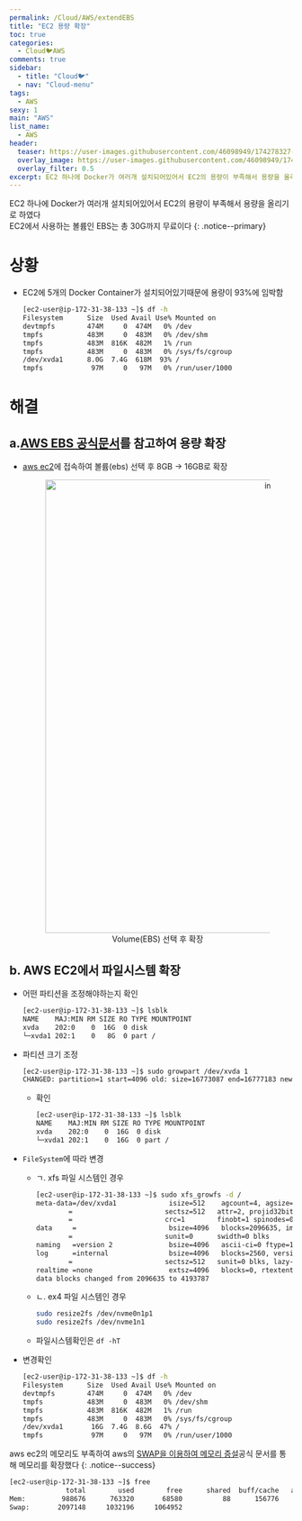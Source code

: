```yaml
---
permalink: /Cloud/AWS/extendEBS
title: "EC2 용량 확장"
toc: true
categories:
  - Cloud🐦AWS
comments: true
sidebar:
  - title: "Cloud🐦"
  - nav: "Cloud-menu"
tags:
  - AWS
sexy: 1
main: "AWS"
list_name:
  - AWS
header:
  teaser: https://user-images.githubusercontent.com/46098949/174278327-9700769b-de3a-41ab-9a63-3faf41908951.png
  overlay_image: https://user-images.githubusercontent.com/46098949/174278327-9700769b-de3a-41ab-9a63-3faf41908951.png
  overlay_filter: 0.5
excerpt: EC2 하나에 Docker가 여러개 설치되어있어서 EC2의 용량이 부족해서 용량을 올리기로 하였다  
---
```


EC2 하나에 Docker가 여러개 설치되어있어서 EC2의 용량이 부족해서 용량을 올리기로 하였다  
EC2에서 사용하는 볼륨인 EBS는 총 30G까지 무료이다
{: .notice--primary}

# 상황

- EC2에 5개의 Docker Container가 설치되어있기때문에 용량이 93%에 임박함
  ```sh
  [ec2-user@ip-172-31-38-133 ~]$ df -h
  Filesystem      Size  Used Avail Use% Mounted on
  devtmpfs        474M     0  474M   0% /dev
  tmpfs           483M     0  483M   0% /dev/shm
  tmpfs           483M  816K  482M   1% /run
  tmpfs           483M     0  483M   0% /sys/fs/cgroup
  /dev/xvda1      8.0G  7.4G  618M  93% /
  tmpfs            97M     0   97M   0% /run/user/1000
  ```


# 해결

## a.[AWS EBS 공식문서](https://docs.aws.amazon.com/ko_kr/AWSEC2/latest/UserGuide/recognize-expanded-volume-linux.html)를 참고하여 용량 확장
- [aws ec2](https://ap-northeast-2.console.aws.amazon.com/ec2/v2/home?region=ap-northeast-2#Instances:)에 접속하여 볼륨(ebs) 선택 후 8GB -> 16GB로 확장

  <figure align="center">
  <img width="805" alt="image" src='https://user-images.githubusercontent.com/46098949/174278327-9700769b-de3a-41ab-9a63-3faf41908951.png'>
  <figcaption align="center"> Volume(EBS) 선택 후 확장</figcaption>
  
## b. AWS EC2에서 파일시스템 확장
  - 어떤 파티션을 조정해야하는지 확인
    ```sh
    [ec2-user@ip-172-31-38-133 ~]$ lsblk
    NAME    MAJ:MIN RM SIZE RO TYPE MOUNTPOINT
    xvda    202:0    0  16G  0 disk 
    └─xvda1 202:1    0   8G  0 part /
    ```

  - 파티션 크기 조정
    ```sh
    [ec2-user@ip-172-31-38-133 ~]$ sudo growpart /dev/xvda 1
    CHANGED: partition=1 start=4096 old: size=16773087 end=16777183 new: size=33550303 end=33554399
    ```
    
    - 확인
      ```sh
      [ec2-user@ip-172-31-38-133 ~]$ lsblk
      NAME    MAJ:MIN RM SIZE RO TYPE MOUNTPOINT
      xvda    202:0    0  16G  0 disk 
      └─xvda1 202:1    0  16G  0 part /
      ```
      
  - `FileSystem`에 따라 변경
    - ㄱ. xfs 파일 시스템인 경우
      ```sh
      [ec2-user@ip-172-31-38-133 ~]$ sudo xfs_growfs -d /
      meta-data=/dev/xvda1             isize=512    agcount=4, agsize=524159 blks
              =                       sectsz=512   attr=2, projid32bit=1
              =                       crc=1        finobt=1 spinodes=0
      data     =                       bsize=4096   blocks=2096635, imaxpct=25
              =                       sunit=0      swidth=0 blks
      naming   =version 2              bsize=4096   ascii-ci=0 ftype=1
      log      =internal               bsize=4096   blocks=2560, version=2
              =                       sectsz=512   sunit=0 blks, lazy-count=1
      realtime =none                   extsz=4096   blocks=0, rtextents=0
      data blocks changed from 2096635 to 4193787
      ```
    - ㄴ. ex4 파일 시스템인 경우
      ```sh
      sudo resize2fs /dev/nvme0n1p1
      sudo resize2fs /dev/nvme1n1
      ```  
    - 파일시스템확인은 `df -hT`
  
  - 변경확인
    ```sh
    [ec2-user@ip-172-31-38-133 ~]$ df -h
    Filesystem      Size  Used Avail Use% Mounted on
    devtmpfs        474M     0  474M   0% /dev
    tmpfs           483M     0  483M   0% /dev/shm
    tmpfs           483M  816K  482M   1% /run
    tmpfs           483M     0  483M   0% /sys/fs/cgroup
    /dev/xvda1       16G  7.4G  8.6G  47% /
    tmpfs            97M     0   97M   0% /run/user/1000
    ```

aws ec2의 메모리도 부족하여 aws의 [SWAP을 이용하여 메모리 증설](https://aws.amazon.com/ko/premiumsupport/knowledge-center/ec2-memory-swap-file/)공식 문서를 통해 메모리를 확장했다
{: .notice--success}

```sh
[ec2-user@ip-172-31-38-133 ~]$ free
              total        used        free      shared  buff/cache   available
Mem:         988676      763320       68580          88      156776       83840
Swap:       2097148     1032196     1064952
```

